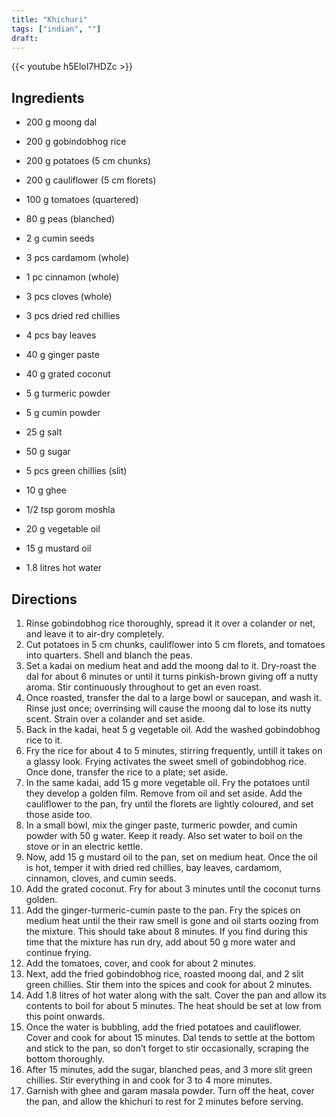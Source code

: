 ```yaml
---
title: "Khichuri"
tags: ["indian", ""]
draft:
---
```


{{< youtube h5EloI7HDZc  >}}

## Ingredients

-   200 g moong dal

-   200 g gobindobhog rice

-   200 g potatoes (5 cm chunks)

-   200 g cauliflower (5 cm florets)

-   100 g tomatoes (quartered)

-   80 g peas (blanched)

-   2 g cumin seeds

-   3 pcs cardamom (whole)

-   1 pc cinnamon (whole)

-   3 pcs cloves (whole)

-   3 pcs dried red chillies

-   4 pcs bay leaves

-   40 g ginger paste

-   40 g grated coconut

-   5 g turmeric powder

-   5 g cumin powder

-   25 g salt

-   50 g sugar

-   5 pcs green chillies (slit)

-   10 g ghee

-   1/2 tsp gorom moshla

-   20 g vegetable oil

-   15 g mustard oil

-   1.8 litres hot water

## Directions

1. Rinse gobindobhog rice thoroughly, spread it it over a colander or net, and leave it to air-dry completely.
2. Cut potatoes in 5 cm chunks, cauliflower into 5 cm florets, and tomatoes into quarters. Shell and blanch the peas.
3. Set a kadai on medium heat and add the moong dal to it. Dry-roast the dal for about 6 minutes or until it turns pinkish-brown giving off a nutty aroma. Stir continuously throughout to get an even roast.
4. Once roasted, transfer the dal to a large bowl or saucepan, and wash it. Rinse just once; overrinsing will cause the moong dal to lose its nutty scent. Strain over a colander and set aside.
5.  Back in the kadai, heat 5 g vegetable oil. Add the washed gobindobhog rice to it.
6.  Fry the rice for about 4 to 5 minutes, stirring frequently, untill it takes on a glassy look. Frying activates the sweet smell of gobindobhog rice. Once done, transfer the rice to a plate; set aside.
7.  In the same kadai, add 15 g more vegetable oil. Fry the potatoes until they develop a golden film. Remove from oil and set aside. Add the cauliflower to the pan, fry until the florets are lightly coloured, and set those aside too.
8.  In a small bowl, mix the ginger paste, turmeric powder, and cumin powder with 50 g water. Keep it ready. Also set water to boil on the stove or in an electric kettle.
9. Now, add 15 g mustard oil to the pan, set on medium heat. Once the oil is hot, temper it with dried red chillies, bay leaves, cardamom, cinnamon, cloves, and cumin seeds.
10. Add the grated coconut. Fry for about 3 minutes until the coconut turns golden.
11. Add the ginger-turmeric-cumin paste to the pan. Fry the spices on medium heat until the their raw smell is gone and oil starts oozing from the mixture. This should take about 8 minutes. If you find during this time that the mixture has run dry, add about 50 g more water and continue frying.
12. Add the tomatoes, cover, and cook for about 2 minutes.
13. Next, add the fried gobindobhog rice, roasted moong dal, and 2 slit green chillies. Stir them into the spices and cook for about 2 minutes.
14. Add 1.8 litres of hot water along with the salt. Cover the pan and allow its contents to boil for about 5 minutes. The heat should be set at low from this point onwards.
15. Once the water is bubbling, add the fried potatoes and cauliflower. Cover and cook for about 15 minutes. Dal tends to settle at the bottom and stick to the pan, so don’t forget to stir occasionally, scraping the bottom thoroughly.
16. After 15 minutes, add the sugar, blanched peas, and 3 more slit green chillies. Stir everything in and cook for 3 to 4 more minutes.
17. Garnish with ghee and garam masala powder. Turn off the heat, cover the pan, and allow the khichuri to rest for 2 minutes before serving.